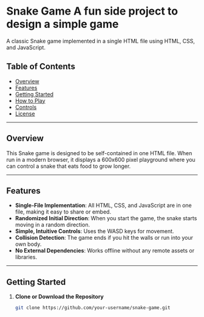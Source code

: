 # Snake Game A fun side project to design a simple game

A classic Snake game implemented in a single HTML file using HTML, CSS, and JavaScript.

## Table of Contents

- [Overview](#overview)
- [Features](#features)
- [Getting Started](#getting-started)
- [How to Play](#how-to-play)
- [Controls](#controls)
- [License](#license)

---

## Overview

This Snake game is designed to be self-contained in one HTML file. When run in a modern browser, it displays a 600x600 pixel playground where you can control a snake that eats food to grow longer.

---

## Features

- **Single-File Implementation**: All HTML, CSS, and JavaScript are in one file, making it easy to share or embed.
- **Randomized Initial Direction**: When you start the game, the snake starts moving in a random direction.
- **Simple, Intuitive Controls**: Uses the WASD keys for movement.
- **Collision Detection**: The game ends if you hit the walls or run into your own body.
- **No External Dependencies**: Works offline without any remote assets or libraries.

---

## Getting Started

1. **Clone or Download the Repository**  
   ```bash
   git clone https://github.com/your-username/snake-game.git
